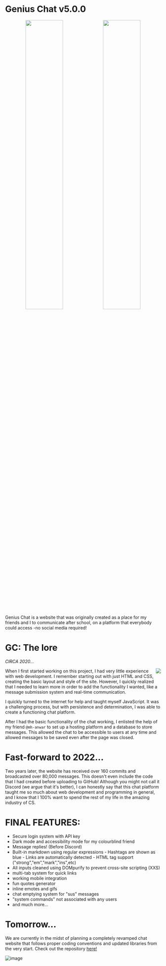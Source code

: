 # Genius Chat v5.0.0

<p align="center">
	<img width="49%" src="https://user-images.githubusercontent.com/75395781/209412352-75deb94d-9632-47b6-a940-ebe8ef7e854e.png">
	<img width="49%" src="https://user-images.githubusercontent.com/75395781/209412352-75deb94d-9632-47b6-a940-ebe8ef7e854e.png">
</p>

Genius Chat is a website that was originally created as a place for my friends and I to communicate after school, on a platform that everybody could access -no social media required!

# GC: The lore 
*CIRCA 2020...*

<img align="right" src="https://user-images.githubusercontent.com/75395781/198900837-10d6405e-2f2e-418c-8148-d36e72031133.png">

When I first started working on this project, I had very little experience with web development. I remember starting out with just HTML and CSS, creating the basic layout and style of the site. However, I quickly realized that I needed to learn more in order to add the functionality I wanted, like a message submission system and real-time communication.

I quickly turned to the internet for help and taught myself JavaScript. It was a challenging process, but with persistence and determination, I was able to create a functioning chat platform. 

After I had the basic functionality of the chat working, I enlisted the help of my friend `@mh-anwar` to set up a hosting platform and a database to store messages. This allowed the chat to be accessible to users at any time and allowed messages to be saved even after the page was closed.

# Fast-forward to 2022...
Two years later, the website has received over 160 commits and broadcasted over 80,000 messages. This doesn't even include the code that I had created before uploading to GitHub! Although you might not call it Discord (we argue that it's better), I can honestly say that this chat platform taught me so much about web development and programming in general, and I know that I 100% want to spend the rest of my life in the amazing industry of CS.

# FINAL FEATURES:
- Secure login system with API key
- Dark mode and accessibility mode for my colourblind friend
- Message replies! (Before Discord)
- Built-in markdown using regular expressions
		- Hashtags are shown as blue
		- Links are automatically detected
		- HTML tag support ("strong","em","mark","ins",etc)
- All inputs cleaned using DOMpurify to prevent cross-site scripting (XXS)
- multi-tab system for quick links
- working mobile integration
- fun quotes generator
- inline emotes and gifs
- chat emptying system for "sus" messages
- "system commands" not associated with any users
- and much more...

# Tomorrow...
We are currently in the midst of planning a completely revamped chat website that follows proper coding conventions and updated libraries from the very start.
Check out the repository [here!](https://github.com/r-chong/Ultimate-Chat)

![image](https://user-images.githubusercontent.com/71291954/145916494-123b60a8-63c3-4c2f-a004-ac7bddd0bf63.png)
